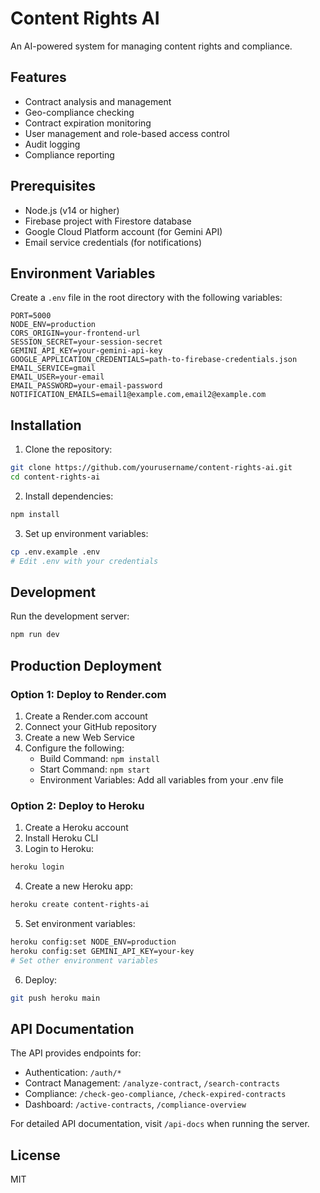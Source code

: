 # Content Rights AI

An AI-powered system for managing content rights and compliance.

## Features

- Contract analysis and management
- Geo-compliance checking
- Contract expiration monitoring
- User management and role-based access control
- Audit logging
- Compliance reporting

## Prerequisites

- Node.js (v14 or higher)
- Firebase project with Firestore database
- Google Cloud Platform account (for Gemini API)
- Email service credentials (for notifications)

## Environment Variables

Create a `.env` file in the root directory with the following variables:

```env
PORT=5000
NODE_ENV=production
CORS_ORIGIN=your-frontend-url
SESSION_SECRET=your-session-secret
GEMINI_API_KEY=your-gemini-api-key
GOOGLE_APPLICATION_CREDENTIALS=path-to-firebase-credentials.json
EMAIL_SERVICE=gmail
EMAIL_USER=your-email
EMAIL_PASSWORD=your-email-password
NOTIFICATION_EMAILS=email1@example.com,email2@example.com
```

## Installation

1. Clone the repository:
```bash
git clone https://github.com/yourusername/content-rights-ai.git
cd content-rights-ai
```

2. Install dependencies:
```bash
npm install
```

3. Set up environment variables:
```bash
cp .env.example .env
# Edit .env with your credentials
```

## Development

Run the development server:
```bash
npm run dev
```

## Production Deployment

### Option 1: Deploy to Render.com

1. Create a Render.com account
2. Connect your GitHub repository
3. Create a new Web Service
4. Configure the following:
   - Build Command: `npm install`
   - Start Command: `npm start`
   - Environment Variables: Add all variables from your .env file

### Option 2: Deploy to Heroku

1. Create a Heroku account
2. Install Heroku CLI
3. Login to Heroku:
```bash
heroku login
```

4. Create a new Heroku app:
```bash
heroku create content-rights-ai
```

5. Set environment variables:
```bash
heroku config:set NODE_ENV=production
heroku config:set GEMINI_API_KEY=your-key
# Set other environment variables
```

6. Deploy:
```bash
git push heroku main
```

## API Documentation

The API provides endpoints for:

- Authentication: `/auth/*`
- Contract Management: `/analyze-contract`, `/search-contracts`
- Compliance: `/check-geo-compliance`, `/check-expired-contracts`
- Dashboard: `/active-contracts`, `/compliance-overview`

For detailed API documentation, visit `/api-docs` when running the server.

## License

MIT
